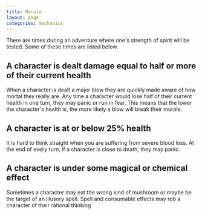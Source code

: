 ```yaml
---
title: Morale
layout: page
categories: mechanics
---
```


There are times during an adventure where one's strength of spirit will be tested. Some of these times are listed below.

## A character is dealt damage equal to half or more of their current health
When a character is dealt a major blow they are quickly made aware of how mortal they really are. Any time a character would lose half of their current health in one turn, they may panic or run in fear. This means that the lower the character's health is, the more likely a blow will break their morale.

## A character is at or below 25% health
It is hard to think straight when you are suffering from severe blood loss. At the end of every turn, if a character is close to death, they may panic.

## A character is under some magical or chemical effect
Sometimes a character may eat the wrong kind of mushroom or maybe be the target of an illusory spell. Spell and consumable effects may rob a character of their rational thinking
